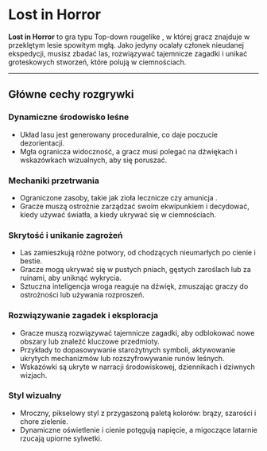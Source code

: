 # Lost in Horror

**Lost in Horror** to gra typu Top-down rougelike , w której gracz znajduje w przeklętym lesie spowitym mgłą. Jako jedyny ocalały członek nieudanej ekspedycji, musisz zbadać las, rozwiązywać tajemnicze zagadki i unikać groteskowych stworzeń, które polują w ciemnościach.

---

## Główne cechy rozgrywki

### Dynamiczne środowisko leśne
- Układ lasu jest generowany proceduralnie, co daje poczucie dezorientacji.
- Mgła ogranicza widoczność, a gracz musi polegać na dźwiękach i wskazówkach wizualnych, aby się poruszać.

### Mechaniki przetrwania
- Ograniczone zasoby, takie jak zioła lecznicze czy amunicja .
- Gracze muszą ostrożnie zarządzać swoim ekwipunkiem i decydować, kiedy używać światła, a kiedy ukrywać się w ciemnościach.

### Skrytość i unikanie zagrożeń
- Las zamieszkują różne potwory, od chodzących nieumarłych po cienie i bestie.
- Gracze mogą ukrywać się w pustych pniach, gęstych zaroślach lub za ruinami, aby uniknąć wykrycia.
- Sztuczna inteligencja wroga reaguje na dźwięk, zmuszając graczy do ostrożności lub używania rozproszeń.

### Rozwiązywanie zagadek i eksploracja
- Gracze muszą rozwiązywać tajemnicze zagadki, aby odblokować nowe obszary lub znaleźć kluczowe przedmioty.
- Przykłady to dopasowywanie starożytnych symboli, aktywowanie ukrytych mechanizmów lub rozszyfrowywanie runów leśnych.
- Wskazówki są ukryte w narracji środowiskowej, dziennikach i dziwnych wizjach.

### Styl wizualny
- Mroczny, pikselowy styl z przygaszoną paletą kolorów: brązy, szarości i chore zielenie.
- Dynamiczne oświetlenie i cienie potęgują napięcie, a migoczące latarnie rzucają upiorne sylwetki.
